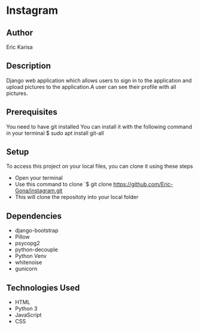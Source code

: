 
# Instagram

## Author
Eric Karisa

## Description
Django web application which allows users to sign in to the application and upload pictures to the application.A user can see their profile with all pictures.

## Prerequisites
You need to have git installed You can install it with the following command in your terminal $ sudo apt install git-all

## Setup
To access this project on your local files, you can clone it using these steps

- Open your terminal
- Use this command to clone `$ git clone https://github.com/Eric-Gona/instagram.git
- This will clone the repositoty into your local folder

## Dependencies
+ django-bootstrap
+ Pillow
+ psycopg2
+ python-decouple
+ Python Venv
+ whitenoise
+ gunicorn

## Technologies Used
- HTML
- Python 3
- JavaScript
- CSS